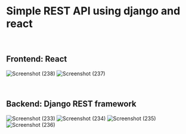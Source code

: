# Simple REST API using django and react
<br/>

## Frontend: React

![Screenshot (238)](https://user-images.githubusercontent.com/43414928/100730152-b2820d80-33ef-11eb-8408-8bb4d9a62eb4.png)
![Screenshot (237)](https://user-images.githubusercontent.com/43414928/100730146-b2820d80-33ef-11eb-90b0-3e5e341201c4.png)

<br/>

## Backend: Django REST framework

![Screenshot (233)](https://user-images.githubusercontent.com/43414928/100730122-ac8c2c80-33ef-11eb-86b3-d9f31a6dd671.png)
![Screenshot (234)](https://user-images.githubusercontent.com/43414928/100730136-b0b84a00-33ef-11eb-8a6c-c02e550b853b.png)
![Screenshot (235)](https://user-images.githubusercontent.com/43414928/100730139-b150e080-33ef-11eb-9b0d-5b3aa6761e7b.png)
![Screenshot (236)](https://user-images.githubusercontent.com/43414928/100730142-b1e97700-33ef-11eb-8be0-9006fd0a9e4e.png)
